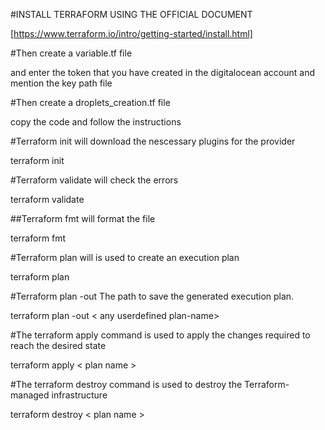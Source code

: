 #INSTALL TERRAFORM USING THE OFFICIAL DOCUMENT

[https://www.terraform.io/intro/getting-started/install.html]

#Then create a variable.tf file

and enter the token that you have created in the digitalocean account and mention the key path file 

#Then create a droplets_creation.tf file

copy the code and follow the instructions

#Terraform init will download the nescessary plugins for the provider

terraform init

#Terraform validate will check the errors

terraform validate

##Terraform fmt will format the file 

terraform fmt

#Terraform plan will is used to create an execution plan

terraform plan

#Terraform plan -out The path to save the generated execution plan.

terraform plan -out < any userdefined plan-name>

#The terraform apply command is used to apply the changes required to reach the desired state

terraform apply < plan name >

#The terraform destroy command is used to destroy the Terraform-managed infrastructure

terraform destroy < plan name >


